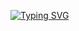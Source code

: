 <a href="https://git.io/typing-svg"><img src="https://readme-typing-svg.herokuapp.com?font=Fira+Code&pause=1000&width=435&lines=Python%2C+Lua(Luau%2C+GLua)+Coder" alt="Typing SVG" /></a>
